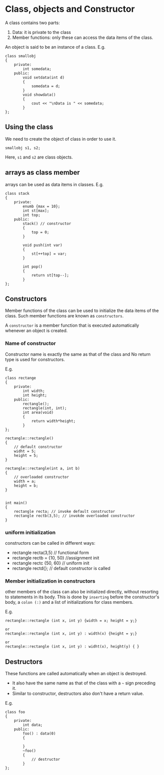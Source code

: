 # Class, objects and Constructor
A class contains two parts:
1. Data: it is private to the class
2. Member functions: only these can access the data items of the class.

An object is said to be an instance of a class. E.g.
```
class smallobj
{
    private:
        int somedata;
    public:
        void setdata(int d)
        {
            somedata = d;
        }
        void showdata()
        {
            cout << "\nData is " << somedata;
        }
};

```

## Using the class
We need to create the object of class in order to use it.

```smallobj s1, s2;```

Here, `s1` and `s2` are class objects.

## arrays as class member
arrays can be used as data items in classes. E.g.
```
class stack
{
    private:
        enumb {max = 10};
        int st[max];
        int top;
    public:
        stack() // constructor
        {
            top = 0;
        }

        void push(int var)
        {
            st[++top] = var;
        }

        int pop()
        {
            return st[top--];
        }
};
```

## Constructors
Member functions of the class can be used to initialize the data items of the class. Such member functions are known as `constructors`.

A `constructor` is a member function that is executed automatically whenever an object is created.

### Name of constructor
Constructor name is exactly the same as that of the class and No return type is used for constructors. 

E.g.
```
class rectange
{
    private:
        int width;
        int height;
    public:
        rectangle();
        rectangle(int, int);
        int area(void)
        {
            return width*height;
        }
};

rectangle::rectangle()
{
    // default constructor
    widht = 5;
    height = 5;
}

rectangle::rectangle(int a, int b)
{
    // overloaded constructor
    width = a;
    height = b;
}


int main()
{
    rectangle recta; // invoke default constructor
    rectangle rectb(3,5); // invokde overloaded constructor
}
```

### uniform initialization
constructors can be called in different ways:
* rectangle recta(3,5)  // functional form
* rectangle rectb = {10, 50} //assignment init
* rectangle rectc {50, 60} // uniform init
* rectangle rectd{}; // default constructor is called

### Member initialization in constructors
other members of the class can also be initialized directly, without resorting to statements in its body. This is done by `inserting` before the constructor's body, a `colon (:)` and a list of initializations for class members.

E.g.
```
rectangle::rectangle (int x, int y) {width = x; height = y;}

or
rectangle::rectangle (int x, int y) : width(x) {height = y;}

or
rectangle::rectangle (int x, int y) : widht(x), height(y) { }
```

## Destructors
These functions are called automatically when an object is destroyed. 
* It also have the same name as that of the class with a `~` sign preceding it.
* Similar to constructor, destructors also don't have a return value.

E.g.
```
class foo
{
    private:
        int data;
    public:
        foo() : data(0)
        {

        }
        ~foo()
        {
            // destructor
        }
};
```

